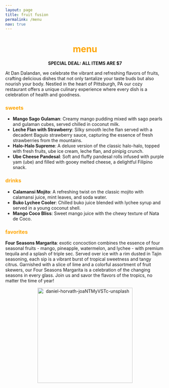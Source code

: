 ```yaml
---
layout: page
title: fruit fusion
permalink: /menu
nav: true
---
```


<h1 align="center"><span style="color:orange;"><b>menu</b></span></h1>

<p align="center"><b>SPECIAL DEAL: ALL ITEMS ARE $7</b></p>

At Dan Dalandan, we celebrate the vibrant and refreshing flavors of fruits, 
crafting delicious dishes that not only tantalize your taste buds but also 
nourish your body. Nestled in the heart of Pittsburgh, PA our cozy restaurant 
offers a unique culinary experience where every dish is a celebration of health and goodness.

### <span style="color:orange;">sweets</span>
- **Mango Sago Gulaman**: Creamy mango pudding mixed with sago pearls and gulaman cubes, served chilled in coconut milk.
- **Leche Flan with Strawberry**: Silky smooth leche flan served with a decadent Baguio strawberry sauce, capturing the essence of fresh strawberries from the mountains.
- **Halo-Halo Supreme**: A deluxe version of the classic halo-halo, topped with fresh fruits, ube ice cream, leche flan, and pinipig crunch.
- **Ube Cheese Pandesal**: Soft and fluffy pandesal rolls infused with purple yam (ube) and filled with gooey melted cheese, a delightful Filipino snack.

### <span style="color:orange;">drinks</span>
- **Calamansi Mojito**: A refreshing twist on the classic mojito with calamansi juice, mint leaves, and soda water.
- **Buko Lychee Cooler**: Chilled buko juice blended with lychee syrup and served in a young coconut shell.
- **Mango Coco Bliss**: Sweet mango juice with the chewy texture of Nata de Coco.

### <span style="color:orange;">favorites</span>
**Four Seasons Margarita**: exotic concoction combines the essence of four seasonal fruits - mango, pineapple, watermelon, and lychee - with premium tequila and a splash of triple sec. Served over ice with a rim dusted in Tajin seasoning, each sip is a vibrant burst of tropical sweetness and tangy citrus. Garnished with a slice of lime and a colorful assortment of fruit skewers, our Four Seasons Margarita is a celebration of the changing seasons in every glass. Join us and savor the flavors of the tropics, no matter the time of year!

<p align="center">
<img src="https://github.com/daesavellano/dan-dalandan/assets/20417724/87250212-16aa-4d5d-a27c-e401f127b964" alt="daniel-horvath-joaNTMyVSTc-unsplash" width="300">
</p>
